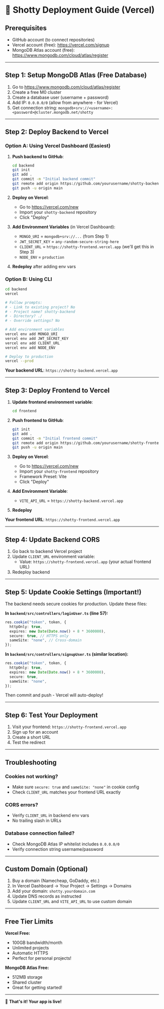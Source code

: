 # 🚀 Shotty Deployment Guide (Vercel)

## Prerequisites

- GitHub account (to connect repositories)
- Vercel account (free): https://vercel.com/signup
- MongoDB Atlas account (free): https://www.mongodb.com/cloud/atlas/register

---

## Step 1: Setup MongoDB Atlas (Free Database)

1. Go to https://www.mongodb.com/cloud/atlas/register
2. Create a free M0 cluster
3. Create a database user (username + password)
4. Add IP: `0.0.0.0/0` (allow from anywhere - for Vercel)
5. Get connection string: `mongodb+srv://<username>:<password>@cluster.mongodb.net/shotty`

---

## Step 2: Deploy Backend to Vercel

### Option A: Using Vercel Dashboard (Easiest)

1. **Push backend to GitHub**:

   ```bash
   cd backend
   git init
   git add .
   git commit -m "Initial backend commit"
   git remote add origin https://github.com/yourusername/shotty-backend.git
   git push -u origin main
   ```

2. **Deploy on Vercel**:

   - Go to https://vercel.com/new
   - Import your `shotty-backend` repository
   - Click "Deploy"

3. **Add Environment Variables** (in Vercel Dashboard):

   - `MONGO_URI` = `mongodb+srv://...` (from Step 1)
   - `JWT_SECRET_KEY` = `any-random-secure-string-here`
   - `CLIENT_URL` = `https://shotty-frontend.vercel.app` (we'll get this in Step 3)
   - `NODE_ENV` = `production`

4. **Redeploy** after adding env vars

### Option B: Using CLI

```bash
cd backend
vercel

# Follow prompts:
# - Link to existing project? No
# - Project name? shotty-backend
# - Directory? ./
# - Override settings? No

# Add environment variables
vercel env add MONGO_URI
vercel env add JWT_SECRET_KEY
vercel env add CLIENT_URL
vercel env add NODE_ENV

# Deploy to production
vercel --prod
```

**Your backend URL**: `https://shotty-backend.vercel.app`

---

## Step 3: Deploy Frontend to Vercel

1. **Update frontend environment variable**:

   ```bash
   cd frontend
   ```

2. **Push frontend to GitHub**:

   ```bash
   git init
   git add .
   git commit -m "Initial frontend commit"
   git remote add origin https://github.com/yourusername/shotty-frontend.git
   git push -u origin main
   ```

3. **Deploy on Vercel**:

   - Go to https://vercel.com/new
   - Import your `shotty-frontend` repository
   - Framework Preset: Vite
   - Click "Deploy"

4. **Add Environment Variable**:

   - `VITE_API_URL` = `https://shotty-backend.vercel.app`

5. **Redeploy**

**Your frontend URL**: `https://shotty-frontend.vercel.app`

---

## Step 4: Update Backend CORS

1. Go back to backend Vercel project
2. Update `CLIENT_URL` environment variable:
   - Value: `https://shotty-frontend.vercel.app` (your actual frontend URL)
3. Redeploy backend

---

## Step 5: Update Cookie Settings (Important!)

The backend needs secure cookies for production. Update these files:

**In `backend/src/controllers/loginUser.ts` (line 57):**

```typescript
res.cookie("token", token, {
  httpOnly: true,
  expires: new Date(Date.now() + 8 * 3600000),
  secure: true, // HTTPS only
  sameSite: "none", // Cross-domain
});
```

**In `backend/src/controllers/signupUser.ts` (similar location):**

```typescript
res.cookie("token", token, {
  httpOnly: true,
  expires: new Date(Date.now() + 8 * 3600000),
  secure: true,
  sameSite: "none",
});
```

Then commit and push - Vercel will auto-deploy!

---

## Step 6: Test Your Deployment

1. Visit your frontend: `https://shotty-frontend.vercel.app`
2. Sign up for an account
3. Create a short URL
4. Test the redirect

---

## Troubleshooting

### Cookies not working?

- Make sure `secure: true` and `sameSite: "none"` in cookie config
- Check `CLIENT_URL` matches your frontend URL exactly

### CORS errors?

- Verify `CLIENT_URL` in backend env vars
- No trailing slash in URLs

### Database connection failed?

- Check MongoDB Atlas IP whitelist includes `0.0.0.0/0`
- Verify connection string username/password

---

## Custom Domain (Optional)

1. Buy a domain (Namecheap, GoDaddy, etc.)
2. In Vercel Dashboard → Your Project → Settings → Domains
3. Add your domain: `shotty.yourdomain.com`
4. Update DNS records as instructed
5. Update `CLIENT_URL` and `VITE_API_URL` to use custom domain

---

## Free Tier Limits

**Vercel Free:**

- 100GB bandwidth/month
- Unlimited projects
- Automatic HTTPS
- Perfect for personal projects!

**MongoDB Atlas Free:**

- 512MB storage
- Shared cluster
- Great for getting started!

---

🎉 **That's it! Your app is live!**

